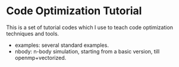 # Code Optimization Tutorial
This is a set of tutorial codes which I use to teach code optimization techniques and tools.

- examples: several standard examples.
- nbody: n-body simulation, starting from a basic version, till openmp+vectorized.

